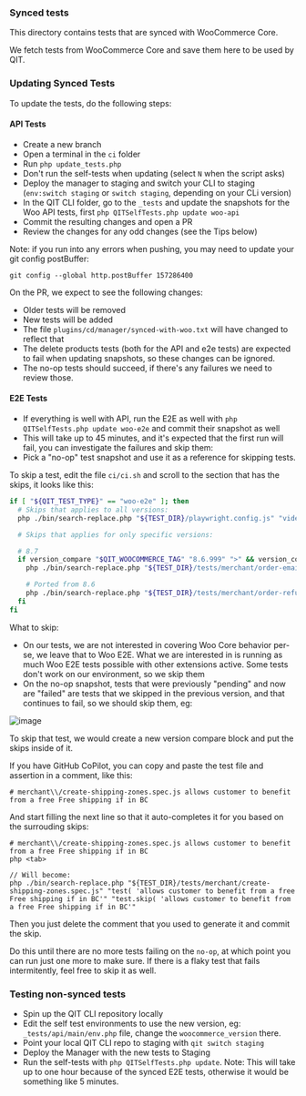 ### Synced tests

This directory contains tests that are synced with WooCommerce Core.

We fetch tests from WooCommerce Core and save them here to be used by QIT.

### Updating Synced Tests

To update the tests, do the following steps:

#### API Tests

- Create a new branch
- Open a terminal in the `ci` folder
- Run `php update_tests.php`
- Don't run the self-tests when updating (select `N` when the script asks)
- Deploy the manager to staging and switch your CLI to staging (`env:switch staging` or `switch staging`, depending on your CLi version)
- In the QIT CLI folder, go to the `_tests` and update the snapshots for the Woo API tests, first `php QITSelfTests.php update woo-api`
- Commit the resulting changes and open a PR
- Review the changes for any odd changes (see the Tips below)

Note: if you run into any errors when pushing, you may need to update your git config postBuffer:

```
git config --global http.postBuffer 157286400
```

On the PR, we expect to see the following changes:

- Older tests will be removed
- New tests will be added
- The file `plugins/cd/manager/synced-with-woo.txt` will have changed to reflect that
- The delete products tests (both for the API and e2e tests) are expected to fail when updating snapshots, so these changes can be ignored.
- The no-op tests should succeed, if there's any failures we need to review those.

#### E2E Tests

- If everything is well with API, run the E2E as well with `php QITSelfTests.php update woo-e2e` and commit their snapshot as well
- This will take up to 45 minutes, and it's expected that the first run will fail, you can investigate the failures and skip them:
- Pick a "no-op" test snapshot and use it as a reference for skipping tests.

To skip a test, edit the file `ci/ci.sh` and scroll to the section that has the skips, it looks like this:

```bash
if [ "${QIT_TEST_TYPE}" == "woo-e2e" ]; then
  # Skips that applies to all versions:
  php ./bin/search-replace.php "${TEST_DIR}/playwright.config.js" "video: 'on-first-retry'" "video: 'retain-on-failure'"

  # Skips that applies for only specific versions:

  # 8.7
  if version_compare "$QIT_WOOCOMMERCE_TAG" "8.6.999" ">" && version_compare "$QIT_WOOCOMMERCE_TAG" "8.7.999" "<"; then
    php ./bin/search-replace.php "${TEST_DIR}/tests/merchant/order-emails.spec.js" "test( 'can receive completed email'" "test.skip( 'can receive completed email'"

    # Ported from 8.6
    php ./bin/search-replace.php "${TEST_DIR}/tests/merchant/order-refund.spec.js" "test( 'can issue a refund by quantity'" "test.skip( 'can issue a refund by quantity'"
  fi
fi
```

What to skip:
- On our tests, we are not interested in covering Woo Core behavior per-se, we leave that to Woo E2E. What we are interested in is running as much Woo E2E tests possible with other extensions active. Some tests don't work on our environment, so we skip them
- On the no-op snapshot, tests that were previously "pending" and now are "failed" are tests that we skipped in the previous version, and that continues to fail, so we should skip them, eg:

![image](https://github.com/Automattic/compatibility-dashboard/assets/9341686/8acd13fa-0fa8-4d02-b945-41202dba6083)

To skip that test, we would create a new version compare block and put the skips inside of it.

If you have GitHub CoPilot, you can copy and paste the test file and assertion in a comment, like this:

```
# merchant\\/create-shipping-zones.spec.js allows customer to benefit from a free Free shipping if in BC
```

And start filling the next line so that it auto-completes it for you based on the surrouding skips:

```
# merchant\\/create-shipping-zones.spec.js allows customer to benefit from a free Free shipping if in BC
php <tab>

// Will become:
php ./bin/search-replace.php "${TEST_DIR}/tests/merchant/create-shipping-zones.spec.js" "test( 'allows customer to benefit from a free Free shipping if in BC'" "test.skip( 'allows customer to benefit from a free Free shipping if in BC'"
```

Then you just delete the comment that you used to generate it and commit the skip.

Do this until there are no more tests failing on the `no-op`, at which point you can run just one more to make sure. If there is a flaky test that fails intermitently, feel free to skip it as well.

### Testing non-synced tests

- Spin up the QIT CLI repository locally
- Edit the self test environments to use the new version, eg: `_tests/api/main/env.php` file, change the `woocommerce_version` there.
- Point your local QIT CLI repo to staging with `qit switch staging`
- Deploy the Manager with the new tests to Staging
- Run the self-tests with `php QITSelfTests.php update`. Note: This will take up to one hour because of the synced E2E tests, otherwise it would be something like 5 minutes.

